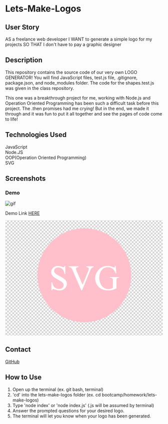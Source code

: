 # Lets-Make-Logos

## User Story

AS a freelance web developer
I WANT to generate a simple logo for my projects
SO THAT I don't have to pay a graphic designer

## Description

This repository contains the source code of our very own LOGO GENERATOR! You will find JavaScript files, test.js file, .gitignore, package.json, and node_modules folder. The code for the shapes.test.js was given in the class repository.

This one was a breakthrough project for me, working with Node.js and Operation Oriented Programming has been such a difficult task before this project. The .then promises had me crying! But in the end, we made it through and it was fun to put it all together and see the pages of code come to life! 

## Technologies Used

JavaScript\
Node.JS\
OOP(Operation Oriented Programming)\
SVG

## Screenshots

### Demo

![gif](./img/Untitled_%20Jan%2025,%202024%2010_23%20PM.gif)

Demo Link [HERE](https://drive.google.com/file/d/1jmSyQ1xxlEjkZ2G5VHmMJ0zX_YsJCg7v/view)

![img](./img/Screenshot%202024-01-25%20222730.png)

## Contact

[GitHub](https://github.com/shinhye-ji)

## How to Use

1. Open up the terminal (ex. git bash, terminal)
2. 'cd' into the lets-make-logos folder (ex. cd bootcamp/homework/lets-make-logos)
3. Type 'node index' or 'node index.js' (.js will be assumed by terminal)
4. Answer the prompted questions for your desired logo.
5. The terminal will let you know when your logo has been generated.